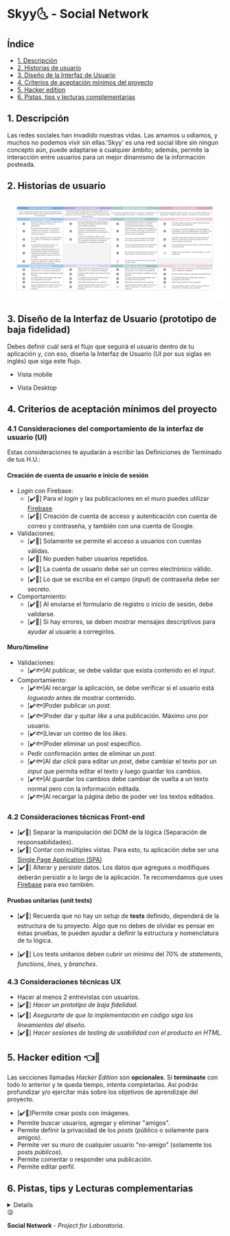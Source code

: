 # Skyy🌜 - Social Network

## Índice

* [1. Descripción](#1-Descripción)
* [2. Historias de usuario](#2-historias-de-usuario)
* [3. Diseño de la Interfaz de Usuario](#3-diseño-de-la-interfaz-de-usuario)
* [4. Criterios de aceptación mínimos del proyecto](#4-criterios-de-aceptación-mínimos-del-proyecto)
* [5. Hacker edition](#5-hacker-edition)
* [6. Pistas, tips y lecturas complementarias](#6-pistas-tips-y-lecturas-complementarias)

## 1. Descripción

Las redes sociales han invadido nuestras vidas. Las amamos u odiamos, y muchos no podemos
vivir sin ellas.'Skyy' es una red social libre sin ningun concepto aún, puede adaptarse a cualquier ámbito; 
además, permite la interacción entre usuarios para un mejor dinamismo de la información posteada.


<!-- ## 4. Definición del producto

* Quiénes son los principales usuarios de producto.
* Qué problema resuelve el producto / para qué le servirá a estos usuarios. -->

## 2. Historias de usuario
![img](https://raw.githubusercontent.com/mysticBel/LIM015-social-network/main/src/images/historiasdeUsers_1.png)


## 3. Diseño de la Interfaz de Usuario (prototipo de baja fidelidad)

Debes definir cuál será el flujo que seguirá el usuario dentro de tu aplicación
y, con eso, diseña la Interfaz de Usuario (UI por sus siglas en inglés) que
siga este flujo.

* Vista mobile

    <!-- ![mobile](https://user-images.githubusercontent.com/32286663/56174616-ec9f6100-5fb8-11e9-9edb-d5ef7c251d9c.png) -->

* Vista Desktop

    <!-- ![desktop](https://user-images.githubusercontent.com/32286663/56174626-fcb74080-5fb8-11e9-8854-26e8d9c4e25f.png) -->
    
## 4. Criterios de aceptación mínimos del proyecto

### 4.1 Consideraciones del comportamiento de la interfaz de usuario (UI)

Estas consideraciones te ayudarán a escribir las Definiciones de Terminado de
tus H.U.:

#### Creación de cuenta de usuario e inicio de sesión

* _Login_ con Firebase:
  - [✔️🦔] Para el _login_ y las publicaciones en el muro puedes utilizar [Firebase](https://firebase.google.com/products/database/)
  - [✔️🦔] Creación de cuenta de acceso y autenticación con cuenta de correo y
    contraseña, y también con una cuenta de Google.
* Validaciones:
  - [✔️🦔] Solamente se permite el acceso a usuarios con cuentas válidas.
  - [✔️🦔] No pueden haber usuarios repetidos.
  - [✔️🦔] La cuenta de usuario debe ser un correo electrónico válido.
  - [✔️🦔] Lo que se escriba en el campo (_input_) de contraseña debe ser secreto.
* Comportamiento:
  - [✔️🦔] Al enviarse el formulario de registro o inicio de sesión, debe validarse.
  - [✔️🦔]  Si hay errores, se deben mostrar mensajes descriptivos para ayudar al
  usuario a corregirlos.

#### Muro/timeline

* Validaciones:
  - [✔️🐟]Al publicar, se debe validar que exista contenido en el _input_.
* Comportamiento:
  - [✔️🐟]Al recargar la aplicación, se debe verificar si el usuario está _logueado_
    antes de mostrar contenido.
  - [✔️🐟]Poder publicar un _post_.
  - [✔️🐟]Poder dar y quitar _like_ a una publicación. Máximo uno por usuario.
  - [✔️🐟]Llevar un conteo de los _likes_.
  - [✔️🐟]Poder eliminar un post específico.
  - Pedir confirmación antes de eliminar un _post_.
  - [✔️🐟]Al dar _click_ para editar un _post_, debe cambiar el texto por un _input_
    que permita editar el texto y luego guardar los cambios.
  - [✔️🐟]Al guardar los cambios debe cambiar de vuelta a un texto normal pero con la
    información editada.
  - [✔️🐟]Al recargar la página debo de poder ver los textos editados.

### 4.2 Consideraciones técnicas Front-end

* [✔️🦄] Separar la manipulación del DOM de la lógica (Separación de responsabilidades).
* [✔️🦄] Contar con múltiples vistas. Para esto, tu aplicación debe ser una
 [Single Page Application (SPA)](https://es.wikipedia.org/wiki/Single-page_application)
* [✔️🦄] Alterar y persistir datos. Los datos que agregues o modifiques deberán
  persistir a lo largo de la aplicación. Te recomendamos que uses
  [Firebase](https://firebase.google.com/) para eso también.

#### Pruebas unitarias (unit tests)

* [✔️🦊] Recuerda que no hay un _setup_ de **tests** definido, dependerá de
  la estructura de tu proyecto. Algo que no debes de olvidar es pensar en éstas
  pruebas, te pueden ayudar a definir la estructura y nomenclatura de tu lógica.

* [✔️🦊] Los tests unitarios deben cubrir un mínimo del 70% de _statements_, _functions_,
  _lines_, y _branches_.

### 4.3 Consideraciones técnicas UX

* Hacer al menos 2 entrevistas con usuarios.
* [✔️🦊] _Hacer un prototipo de baja fidelidad._
* [✔️🦊] _Asegurarte de que la implementación en código siga los lineamientos del
  diseño._
* [✔️🦊] _Hacer sesiones de _testing de usabilidad_ con el producto en HTML._


## 5. Hacker edition  👈👀

Las secciones llamadas _Hacker Edition_ son **opcionales**. Si **terminaste**
con todo lo anterior y te queda tiempo, intenta completarlas. Así podrás
profundizar y/o ejercitar más sobre los objetivos de aprendizaje del proyecto.

* [✔️🐉]Permite crear posts con imágenes.
* Permite buscar usuarios, agregar y eliminar "amigos".
* Permite definir la privacidad de los _posts_ (público o solamente para amigos).
* Permite ver su muro de cualquier usuario "no-amigo" (solamente los
  posts _públicos_).
* Permite comentar o responder una publicación.
* Permite editar perfil.


## 6. Pistas, tips y Lecturas complementarias
<details>

### Mobile first

El concepto de [mobile first](https://www.mediaclick.es/blog/diseno-web-responsive-design-y-la-importancia-del-mobile-first/)
hace referencia a un proceso de diseño y desarrollo donde partimos de cómo se ve
y cómo funciona la aplicación en un dispositivo móvil primero, y más adelante se
ve como adaptar la aplicación a pantallas progresivamente grandes y
características específicas del entorno desktop. Esto es en contraposición al
modelo tradicional, donde primero se diseñaban los websites (o webapps) para
desktop y después se trataba de _arrugar_ el diseño para que entre en pantallas
más chicas. La clave acá es asegurarse de que desde el principio diseñan usando
la vista _responsive_ de las herramientas de desarrollador (developer tools) del
navegador. De esa forma, partimos de cómo se ve y comporta la aplicación en una
pantalla y entorno móvil.


### Múltiples vistas

En proyectos anteriores nuestras aplicaciones habían estado compuestas de una
sola _vista_ principal (una sóla _página_). En este proyecto se introduce la
necesidad de tener que dividir nuestra interfaz en varias _vistas_ o _páginas_
y ofrecer una manera de navegar entre estas vistas. Este problema se puede
afrontar de muchas maneras: con archivos HTML independientes (cada uno con su
URL) y links tradicionales, manteniendo estado en memoria y rederizando
condicionalmente (sin refrescar la página), [manipulando el historial del
navegador](https://developer.mozilla.org/es/docs/DOM/Manipulando_el_historial_del_navegador)
con [`window.history`](https://developer.mozilla.org/es/docs/Web/API/Window/history).
En este proyecto te invitamos a explorar opciones y decidir una opción
de implementación.

### Escritura de datos

En los proyectos anteriores hemos consumido (leído) datos, pero todavía no
habíamos escrito datos (salvar cambios, crear datos, borrar, ...). En este
proyecto tendrás que crear (salvar) nuevos datos, así como leer, actualizar y
modificar datos existentes. Estos datos se podrán guardar de forma remota
usando [Firebase](https://firebase.google.com/).

Otras:



* [Modulos: Export](https://developer.mozilla.org/es/docs/Web/JavaScript/Referencia/Sentencias/export)
* [Modulos: Import](https://developer.mozilla.org/es/docs/Web/JavaScript/Referencia/Sentencias/import)
* [Diseño web, responsive design y la importancia del mobile first - Media Click](https://www.mediaclick.es/blog/diseno-web-responsive-design-y-la-importancia-del-mobile-first/)
* [Mobile First: el enfoque actual del diseño web móvil - 1and1](https://www.1and1.es/digitalguide/paginas-web/diseno-web/mobile-first-la-nueva-tendencia-del-diseno-web/)
* [Mobile First - desarrolloweb.com](https://desarrolloweb.com/articulos/mobile-first-responsive.html)
* [Mobile First - ZURB](https://zurb.com/word/mobile-first)
* [Mobile First Is NOT Mobile Only - Nielsen Norman Group](https://www.nngroup.com/articles/mobile-first-not-mobile-only/)
</details>😜

**Social Network** - _Project for Laboratoria._